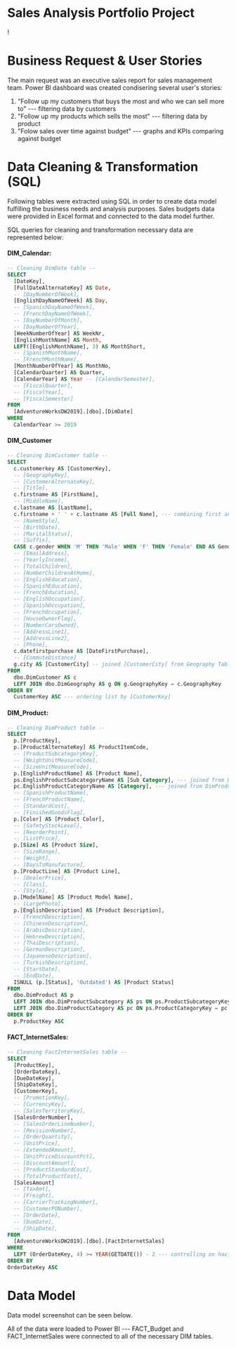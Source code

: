# Sales Analysis Portfolio Project
!<img src = "">


# Business Request & User Stories
The main request was an executive sales report for sales management team. Power BI dashboard was created condisering several user's stories:

1) "Follow up my customers that buys the most and who we can sell more to" --- filtering data by customers
2) "Follow up my products which sells the most" --- filtering data by product 
3) "Folow sales over time against budget" --- graphs and KPIs comparing against budget

# Data Cleaning & Transformation (SQL)
Following tables were extracted using SQL in order to create data model fulfilling the business needs and analysis purposes. Sales budgets data were provided in Excel format and connected to the data model further.

SQL queries for cleaning and transformation necessary data are represented below:

#### DIM_Calendar:
```SQL
-- Cleaning DimDate table --
SELECT 
  [DateKey], 
  [FullDateAlternateKey] AS Date, 
  -- [DayNumberOfWeek], 
  [EnglishDayNameOfWeek] AS Day, 
  -- [SpanishDayNameOfWeek], 
  -- [FrenchDayNameOfWeek], 
  -- [DayNumberOfMonth], 
  -- [DayNumberOfYear], 
  [WeekNumberOfYear] AS WeekNr, 
  [EnglishMonthName] AS Month, 
  LEFT([EnglishMonthName], 3) AS MonthShort, 
  -- [SpanishMonthName], 
  -- [FrenchMonthName], 
  [MonthNumberOfYear] AS MonthNo, 
  [CalendarQuarter] AS Quarter, 
  [CalendarYear] AS Year -- [CalendarSemester], 
  -- [FiscalQuarter], 
  -- [FiscalYear], 
  -- [FiscalSemester]
FROM 
  [AdventureWorksDW2019].[dbo].[DimDate] 
WHERE 
  CalendarYear >= 2019
```
#### DIM_Customer
```SQL
-- Cleaning DimCustomer table -- 
SELECT 
  c.customerkey AS [CustomerKey], 
  -- [GeographyKey], 
  -- [CustomerAlternateKey], 
  -- [Title], 
  c.firstname AS [FirstName], 
  -- [MiddleName], 
  c.lastname AS [LastName], 
  c.firstname + ' ' + c.lastname AS [Full Name], --- combining first and last name
  -- [NameStyle], 
  -- [BirthDate], 
  -- [MaritalStatus], 
  -- [Suffix], 
  CASE c.gender WHEN 'M' THEN 'Male' WHEN 'F' THEN 'Female' END AS Gender, 
  -- [EmailAddress], 
  -- [YearlyIncome], 
  -- [TotalChildren], 
  -- [NumberChildrenAtHome], 
  -- [EnglishEducation], 
  -- [SpanishEducation], 
  -- [FrenchEducation], 
  -- [EnglishOccupation], 
  -- [SpanishOccupation], 
  -- [FrenchOccupation], 
  -- [HouseOwnerFlag], 
  -- [NumberCarsOwned], 
  -- [AddressLine1], 
  -- [AddressLine2], 
  -- [Phone], 
  c.datefirstpurchase AS [DateFirstPurchase], 
  -- [CommuteDistance]
  g.city AS [CustomerCity] -- joined [CustomerCity] from Geography Table
FROM 
  dbo.DimCustomer AS c
  LEFT JOIN dbo.DimGeography AS g ON g.GeographyKey = c.GeographyKey
ORDER BY 
  CustomerKey ASC --- ordering list by [CustomerKey]
```

#### DIM_Product:
```SQL
-- Cleaning DimProduct table -- 
SELECT 
  p.[ProductKey], 
  p.[ProductAlternateKey] AS ProductItemCode, 
  -- [ProductSubcategoryKey], 
  -- [WeightUnitMeasureCode], 
  -- [SizeUnitMeasureCode], 
  p.[EnglishProductName] AS [Product Name],
  ps.EnglishProductSubcategoryName AS [Sub Category], --- joined from DimProductSubcategory
  pc.EnglishProductCategoryName AS [Category], --- joined from DimProductCategory
  -- [SpanishProductName], 
  -- [FrenchProductName], 
  -- [StandardCost], 
  -- [FinishedGoodsFlag], 
  p.[Color] AS [Product Color],
  -- [SafetyStockLevel], 
  -- [ReorderPoint], 
  -- [ListPrice], 
  p.[Size] AS [Product Size], 
  -- [SizeRange], 
  -- [Weight], 
  -- [DaysToManufacture], 
  p.[ProductLine] AS [Product Line], 
  -- [DealerPrice], 
  -- [Class], 
  -- [Style], 
  p.[ModelName] AS [Product Model Name], 
  -- [LargePhoto], 
  p.[EnglishDescription] AS [Product Description], 
  -- [FrenchDescription], 
  -- [ChineseDescription], 
  -- [ArabicDescription], 
  -- [HebrewDescription], 
  -- [ThaiDescription], 
  -- [GermanDescription], 
  -- [JapaneseDescription], 
  -- [TurkishDescription], 
  -- [StartDate], 
  -- [EndDate], 
  ISNULL (p.[Status], 'Outdated') AS [Product Status]
FROM 
  dbo.DimProduct AS p
  LEFT JOIN dbo.DimProductSubcategory AS ps ON ps.ProductSubcategoryKey = p.ProductSubcategoryKey
  LEFT JOIN dbo.DimProductCategory AS pc ON ps.ProductCategoryKey = pc.ProductCategoryKey
ORDER BY
  p.ProductKey ASC
```

#### FACT_InternetSales:
```SQL
-- Cleaning FactInternetSales table --
SELECT 
  [ProductKey], 
  [OrderDateKey], 
  [DueDateKey], 
  [ShipDateKey], 
  [CustomerKey], 
  -- [PromotionKey], 
  -- [CurrencyKey], 
  -- [SalesTerritoryKey], 
  [SalesOrderNumber], 
  -- [SalesOrderLineNumber], 
  -- [RevisionNumber], 
  -- [OrderQuantity], 
  -- [UnitPrice], 
  -- [ExtendedAmount], 
  -- [UnitPriceDiscountPct], 
  -- [DiscountAmount], 
  -- [ProductStandardCost], 
  -- [TotalProductCost], 
  [SalesAmount]
  -- [TaxAmt], 
  -- [Freight], 
  -- [CarrierTrackingNumber], 
  -- [CustomerPONumber], 
  -- [OrderDate], 
  -- [DueDate], 
  -- [ShipDate],
FROM 
  [AdventureWorksDW2019].[dbo].[FactInternetSales]
WHERE
  LEFT (OrderDateKey, 4) >= YEAR(GETDATE()) - 2 --- controlling on having only 2 years back in time for analysis 
ORDER BY 
OrderDateKey ASC 
```
# Data Model
Data model screenshot can be seen below. 

All of the data were loaded to Power BI --- FACT_Budget and FACT_InternetSales were connected to all of the necessary DIM tables.



